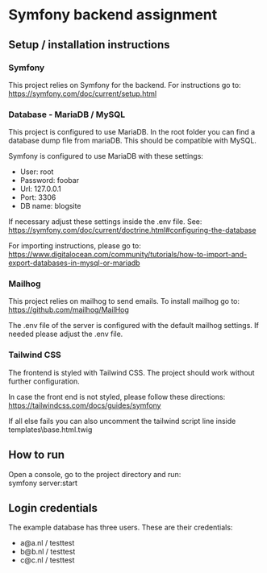 # Symfony backend assignment
## Setup / installation instructions
### Symfony
This project relies on Symfony for the backend. For instructions go to:
https://symfony.com/doc/current/setup.html

### Database - MariaDB / MySQL
This project is configured to use MariaDB. In the root folder you can find a database dump file from mariaDB.
This should be compatible with MySQL.

Symfony is configured to use MariaDB with these settings:
<ul>
    <li>
        User: root
    </li>
    <li>
        Password: foobar
    </li>
    <li>
        Url: 127.0.0.1
    </li>
    <li>
        Port: 3306
    </li>
    <li>
        DB name: blogsite
    </li>
</ul>

If necessary adjust these settings inside the .env file.
See: https://symfony.com/doc/current/doctrine.html#configuring-the-database

For importing instructions, please go to: https://www.digitalocean.com/community/tutorials/how-to-import-and-export-databases-in-mysql-or-mariadb
### Mailhog
This project relies on mailhog to send emails. To install mailhog go to:
https://github.com/mailhog/MailHog

The .env file of the server is configured with the default mailhog settings. If needed
please adjust the .env file.

### Tailwind CSS
The frontend is styled with Tailwind CSS. The project should work without further configuration.

In case the front end is not styled, please follow these directions: 
https://tailwindcss.com/docs/guides/symfony

If all else fails you can also uncomment the tailwind script line inside templates\base.html.twig
## How to run
Open a console, go to the project directory and run:
<br>
symfony server:start

## Login credentials
The example database has three users. These are their credentials:
<ul>
    <li>
        a@a.nl / testtest
    </li>
    <li>
        b@b.nl / testtest
    </li>
    <li>
        c@c.nl / testtest
    </li>
</ul>